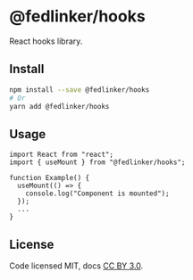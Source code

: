 # @fedlinker/hooks

React hooks library.

## Install

```sh
npm install --save @fedlinker/hooks
# Or
yarn add @fedlinker/hooks
```

## Usage

```tsx
import React from "react";
import { useMount } from "@fedlinker/hooks";

function Example() {
  useMount(() => {
    console.log("Component is mounted");
  });
  ...
}
```

## License

Code licensed MIT, docs [CC BY 3.0](https://creativecommons.org/licenses/by/3.0/).

